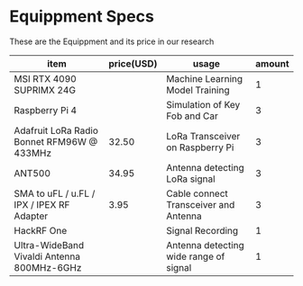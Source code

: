 # Equippment Specs
These are the Equippment and its price in our research

| item                                      | price(USD) | usage                                     | amount |
|-------------------------------------------|------------|-------------------------------------------|--------|
| MSI RTX 4090 SUPRIMX 24G                   |            | Machine Learning Model Training           | 1      |
| Raspberry Pi 4                            |            | Simulation of Key Fob and Car             | 3      |
| Adafruit LoRa Radio Bonnet RFM96W @ 433MHz | 32.50      | LoRa Transceiver on Raspberry Pi           | 3      |
| ANT500                                    | 34.95      | Antenna detecting LoRa signal              | 3      |
| SMA to uFL / u.FL / IPX / IPEX RF Adapter  | 3.95       | Cable connect Transceiver and Antenna      | 3      |
| HackRF One                                |            | Signal Recording                          | 1      |
| Ultra-WideBand Vivaldi Antenna 800MHz-6GHz |            | Antenna detecting wide range of signal    | 1      |
